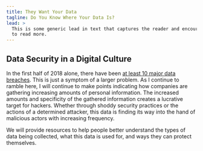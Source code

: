 ```yaml
---
title: They Want Your Data
tagline: Do You Know Where Your Data Is?
lead: >
  This is some generic lead in text that captures the reader and encourages them
  to read more.
---
```


## Data Security in a Digital Culture

In the first half of 2018 alone, there have been
[at least 10 major data breaches][data-breaches]. This is just a symptom of a 
larger problem. As I continue to ramble here, I will continue to make points
indicating how companies are gathering increasing amounts of personal
information. The increased amounts and specificity of the gathered information
creates a lucrative target for hackers. Whether through shoddy security 
practices or the actions of a determined attacker, this data is finding its way 
into the hand of malicious actors with increasing frequency.

We will provide resources to help people better understand the types of data 
being collected, what this data is used for, and ways they can protect
themselves.


[data-breaches]: https://blog.barkly.com/biggest-data-breaches-2018-so-far
